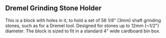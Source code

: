 ## Dremel Grinding Stone Holder

This is a block with holes in it, to hold a set of 56 1/8" (3mm) shaft grinding stones, such as for a Dremel tool. Designed for stones up to 12mm (~1/2") diameter. The block is sized to fit in a standard 4" wide cardboard bin box.

